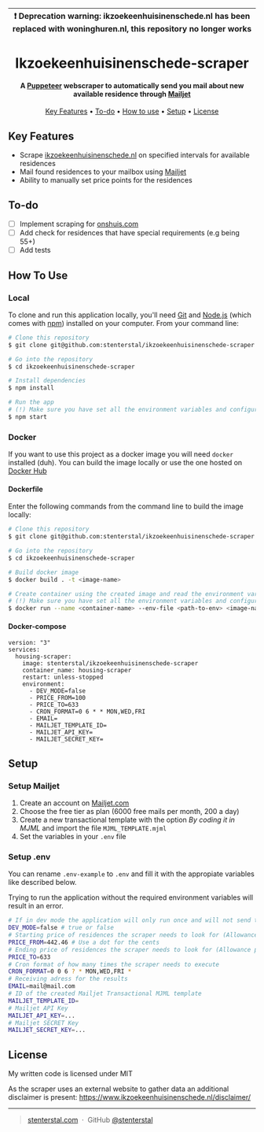 | :exclamation:  Deprecation warning: ikzoekeenhuisinenschede.nl has been replaced with woninghuren.nl, this repository no longer works   |
|-----------------------------------------|

<h1 align="center">
  Ikzoekeenhuisinenschede-scraper
  <br>
</h1>

<h4 align="center">A <a href="https://developers.google.com/web/tools/puppeteer/">Puppeteer</a> webscraper to automatically send you mail about new available residence through <a href="https://www.mailjet.com/">Mailjet</a> </h4>

<p align="center">
  <a href="#key-features">Key Features</a> •
  <a href="#to-do">To-do</a> •
  <a href="#how-to-use">How to use</a> •
  <a href="#setup">Setup</a> •
  <a href="#license">License</a>
</p>

## Key Features

* Scrape [ikzoekeenhuisinenschede.nl](https://www.ikzoekeenhuisinenschede.nl/) on specified intervals for available residences
* Mail found residences to your mailbox using <a href="https://www.mailjet.com/">Mailjet</a>
* Ability to manually set price points for the residences

## To-do

- [ ] Implement scraping for [onshuis.com](https://www.onshuis.com/)
- [ ] Add check for residences that have special requirements (e.g being 55+)
- [ ] Add tests

## How To Use

### Local

To clone and run this application locally, you'll need [Git](https://git-scm.com) and [Node.js](https://nodejs.org/en/download/) (which comes with [npm](http://npmjs.com)) installed on your computer. From your command line:

```bash
# Clone this repository
$ git clone git@github.com:stenterstal/ikzoekeenhuisinenschede-scraper.git

# Go into the repository
$ cd ikzoekeenhuisinenschede-scraper

# Install dependencies
$ npm install

# Run the app
# (!) Make sure you have set all the environment variables and configured mailjet
$ npm start
```

### Docker

If you want to use this project as a docker image you will need `docker` installed (duh). You can build the image locally or use the one hosted on [Docker Hub](https://hub.docker.com/r/stenterstal/ikzoekeenhuisinenschede-scraper)

#### Dockerfile

Enter the following commands from the command line to build the image locally:

```bash
# Clone this repository
$ git clone git@github.com:stenterstal/ikzoekeenhuisinenschede-scraper.git

# Go into the repository
$ cd ikzoekeenhuisinenschede-scraper

# Build docker image
$ docker build . -t <image-name>

# Create container using the created image and read the environment variables from a file
# (!) Make sure you have set all the environment variables and configured mailjet
$ docker run --name <container-name> --env-file <path-to-env> <image-name>
```

#### Docker-compose
```
version: "3"
services:
  housing-scraper:
    image: stenterstal/ikzoekeenhuisinenschede-scraper
    container_name: housing-scraper
    restart: unless-stopped
    environment:
      - DEV_MODE=false
      - PRICE_FROM=100
      - PRICE_TO=633
      - CRON_FORMAT=0 6 * * MON,WED,FRI
      - EMAIL=
      - MAILJET_TEMPLATE_ID=
      - MAILJET_API_KEY=
      - MAILJET_SECRET_KEY=
```

## Setup
### Setup Mailjet
1. Create an account on <a href="https://www.mailjet.com/">Mailjet.com</a>
2. Choose the free tier as plan (6000 free mails per month, 200 a day)
3. Create a new transactional template with the option <i>By coding it in MJML</i> and import the file `MJML_TEMPLATE.mjml`
4. Set the variables in your `.env` file

### Setup .env

You can rename `.env-example` to `.env` and fill it with the appropiate variables like described below.

Trying to run the application without the required environment variables will result in an error.

````bash
# If in dev mode the application will only run once and will not send the mail using mailjet.
DEV_MODE=false # true or false
# Starting price of residences the scraper needs to look for (Allowance price)
PRICE_FROM=442.46 # Use a dot for the cents
# Ending price of residences the scraper needs to look for (Allowance price)
PRICE_TO=633
# Cron format of how many times the scraper needs to execute
CRON_FORMAT=0 0 6 ? * MON,WED,FRI *
# Receiving adress for the results
EMAIL=mail@mail.com
# ID of the created Mailjet Transactional MJML template
MAILJET_TEMPLATE_ID=
# Mailjet API Key
MAILJET_API_KEY=...
# Mailjet SECRET Key
MAILJET_SECRET_KEY=...

````

## License

My written code is licensed under MIT

As the scraper uses an external website to gather data an additional disclaimer is present: https://www.ikzoekeenhuisinenschede.nl/disclaimer/

---

> [stenterstal.com](https://www.stenterstal.com) &nbsp;&middot;&nbsp;
> GitHub [@stenterstal](https://github.com/stenterstal)
